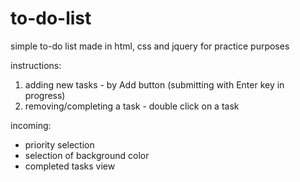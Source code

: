 # to-do-list
simple to-do list made in html, css and jquery for practice purposes

instructions:
1. adding new tasks - by Add button (submitting with Enter key in progress)
2. removing/completing a task - double click on a task


incoming:
- priority selection
- selection of background color
- completed tasks view
